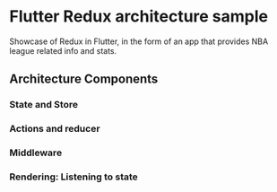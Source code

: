 # Flutter Redux architecture sample

Showcase of Redux in Flutter, in the form of an app that provides NBA league related info and stats.

## Architecture Components

### State and Store

### Actions and reducer

### Middleware

### Rendering: Listening to state
